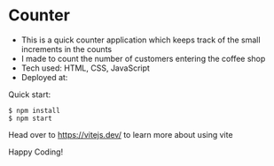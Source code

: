 # Counter

- This is a quick counter application which keeps track of the small increments in the counts
- I made to count the number of customers entering the coffee shop
- Tech used: HTML, CSS, JavaScript
- Deployed at: 

Quick start:

```
$ npm install
$ npm start
````

Head over to https://vitejs.dev/ to learn more about using vite

Happy Coding!
